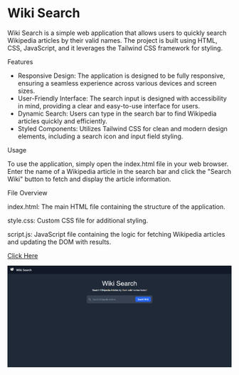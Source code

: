 # Wiki Search
Wiki Search is a simple web application that allows users to quickly search Wikipedia articles by their valid names. The project is built using HTML, CSS, JavaScript, and it leverages the Tailwind CSS framework for styling.

Features

- Responsive Design: The application is designed to be fully responsive, ensuring a seamless experience across various devices and screen sizes.
- User-Friendly Interface: The search input is designed with accessibility in mind, providing a clear and easy-to-use interface for users.
- Dynamic Search: Users can type in the search bar to find Wikipedia articles quickly and efficiently.
- Styled Components: Utilizes Tailwind CSS for clean and modern design elements, including a search icon and input field styling.

Usage

To use the application, simply open the index.html file in your web browser. Enter the name of a Wikipedia article in the search bar and click the "Search Wiki" button to fetch and display the article information.

File Overview

index.html: The main HTML file containing the structure of the application.

style.css: Custom CSS file for additional styling.

script.js: JavaScript file containing the logic for fetching Wikipedia articles and updating the DOM with results.

<a href="https://ramnathnayak07.github.io/Wiki-Search/">Click Here</a><br>

<img width="900" src="https://github.com/ramnathnayak07/Wiki-Search/blob/main/home%20page.png">
